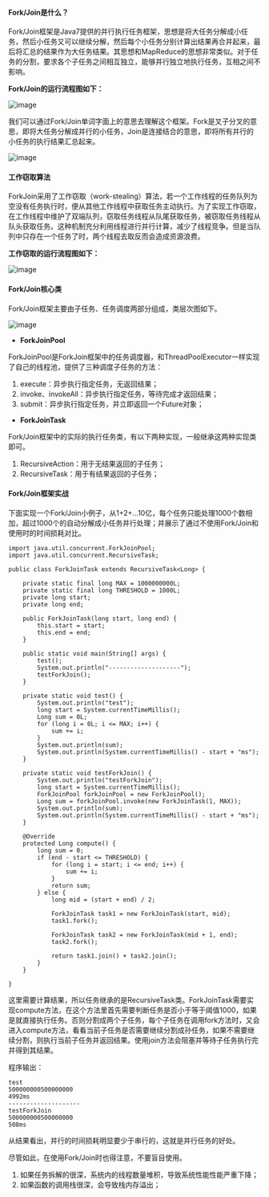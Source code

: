 
#### Fork/Join是什么？

Fork/Join框架是Java7提供的并行执行任务框架，思想是将大任务分解成小任务，然后小任务又可以继续分解，然后每个小任务分别计算出结果再合并起来，最后将汇总的结果作为大任务结果。其思想和MapReduce的思想非常类似。对于任务的分割，要求各个子任务之间相互独立，能够并行独立地执行任务，互相之间不影响。

**Fork/Join的运行流程图如下：**

![image](https://res.infoq.com/articles/fork-join-introduction/zh/resources/21.png)

我们可以通过Fork/Join单词字面上的意思去理解这个框架。Fork是叉子分叉的意思，即将大任务分解成并行的小任务，Join是连接结合的意思，即将所有并行的小任务的执行结果汇总起来。

![image](http://java.boot.by/ocpjp7-upgrade/images/040501.gif)

#### 工作窃取算法

ForkJoin采用了工作窃取（work-stealing）算法，若一个工作线程的任务队列为空没有任务执行时，便从其他工作线程中获取任务主动执行。为了实现工作窃取，在工作线程中维护了双端队列，窃取任务线程从队尾获取任务，被窃取任务线程从队头获取任务。这种机制充分利用线程进行并行计算，减少了线程竞争。但是当队列中只存在一个任务了时，两个线程去取反而会造成资源浪费。

**工作窃取的运行流程图如下：**

![image](https://res.infoq.com/articles/fork-join-introduction/zh/resources/image3.png)

#### Fork/Join核心类

Fork/Join框架主要由子任务、任务调度两部分组成，类层次图如下。

![image](http://img.blog.csdn.net/20160720172854109)

- **ForkJoinPool**

ForkJoinPool是ForkJoin框架中的任务调度器，和ThreadPoolExecutor一样实现了自己的线程池，提供了三种调度子任务的方法：

1. execute：异步执行指定任务，无返回结果；
1. invoke、invokeAll：异步执行指定任务，等待完成才返回结果；
1. submit：异步执行指定任务，并立即返回一个Future对象；

- **ForkJoinTask**

Fork/Join框架中的实际的执行任务类，有以下两种实现，一般继承这两种实现类即可。

1. RecursiveAction：用于无结果返回的子任务；
1. RecursiveTask：用于有结果返回的子任务；

#### Fork/Join框架实战

下面实现一个Fork/Join小例子，从1+2+...10亿，每个任务只能处理1000个数相加，超过1000个的自动分解成小任务并行处理；并展示了通过不使用Fork/Join和使用时的时间损耗对比。

```
import java.util.concurrent.ForkJoinPool;
import java.util.concurrent.RecursiveTask;

public class ForkJoinTask extends RecursiveTask<Long> {

	private static final long MAX = 1000000000L;
	private static final long THRESHOLD = 1000L;
	private long start;
	private long end;

	public ForkJoinTask(long start, long end) {
		this.start = start;
		this.end = end;
	}

	public static void main(String[] args) {
		test();
		System.out.println("--------------------");
		testForkJoin();
	}

	private static void test() {
		System.out.println("test");
		long start = System.currentTimeMillis();
		Long sum = 0L;
		for (long i = 0L; i <= MAX; i++) {
			sum += i;
		}
		System.out.println(sum);
		System.out.println(System.currentTimeMillis() - start + "ms");
	}

	private static void testForkJoin() {
		System.out.println("testForkJoin");
		long start = System.currentTimeMillis();
		ForkJoinPool forkJoinPool = new ForkJoinPool();
		Long sum = forkJoinPool.invoke(new ForkJoinTask(1, MAX));
		System.out.println(sum);
		System.out.println(System.currentTimeMillis() - start + "ms");
	}

	@Override
	protected Long compute() {
		long sum = 0;
		if (end - start <= THRESHOLD) {
			for (long i = start; i <= end; i++) {
				sum += i;
			}
			return sum;
		} else {
			long mid = (start + end) / 2;

			ForkJoinTask task1 = new ForkJoinTask(start, mid);
			task1.fork();

			ForkJoinTask task2 = new ForkJoinTask(mid + 1, end);
			task2.fork();

			return task1.join() + task2.join();
		}
	}

}
```

这里需要计算结果，所以任务继承的是RecursiveTask类。ForkJoinTask需要实现compute方法，在这个方法里首先需要判断任务是否小于等于阈值1000，如果是就直接执行任务。否则分割成两个子任务，每个子任务在调用fork方法时，又会进入compute方法，看看当前子任务是否需要继续分割成孙任务，如果不需要继续分割，则执行当前子任务并返回结果。使用join方法会阻塞并等待子任务执行完并得到其结果。

程序输出：

```
test
500000000500000000
4992ms
--------------------
testForkJoin
500000000500000000
508ms
```
从结果看出，并行的时间损耗明显要少于串行的，这就是并行任务的好处。

尽管如此，在使用Fork/Join时也得注意，不要盲目使用。

1. 如果任务拆解的很深，系统内的线程数量堆积，导致系统性能性能严重下降；
1. 如果函数的调用栈很深，会导致栈内存溢出；